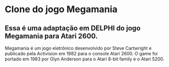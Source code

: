 # Clone do jogo Megamania

## Essa é uma adaptação em DELPHI do jogo Megamania para  Atari 2600.

Megamania é um jogo eletrônico desenvolvido por Steve Cartwright
e publicado pela Activision em 1982 para o console Atari 2600.
O game foi portado em 1983 por Glyn Anderson para o Atari 8-bit family e o Atari 5200.
